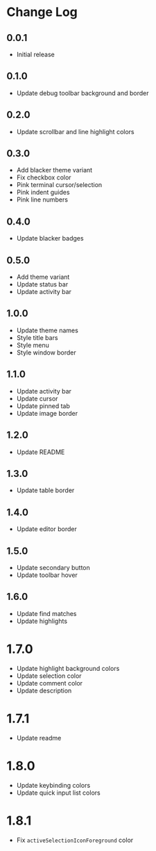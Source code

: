# Change Log

## 0.0.1

- Initial release

## 0.1.0

- Update debug toolbar background and border

## 0.2.0

- Update scrollbar and line highlight colors

## 0.3.0

- Add blacker theme variant
- Fix checkbox color
- Pink terminal cursor/selection
- Pink indent guides
- Pink line numbers

## 0.4.0

- Update blacker badges

## 0.5.0

- Add theme variant
- Update status bar
- Update activity bar

## 1.0.0

- Update theme names
- Style title bars
- Style menu
- Style window border

## 1.1.0

- Update activity bar
- Update cursor
- Update pinned tab
- Update image border

## 1.2.0

- Update README

## 1.3.0

- Update table border

## 1.4.0

- Update editor border

## 1.5.0

- Update secondary button
- Update toolbar hover

## 1.6.0

- Update find matches
- Update highlights

# 1.7.0

- Update highlight background colors
- Update selection color
- Update comment color
- Update description

# 1.7.1

- Update readme

# 1.8.0

- Update keybinding colors
- Update quick input list colors

# 1.8.1

- Fix `activeSelectionIconForeground` color
